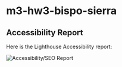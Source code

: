 # m3-hw3-bispo-sierra
## Accessibility Report

Here is the Lighthouse Accessibility report:

![Accessibility/SEO Report](images/accessibility-report.png)


